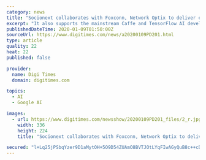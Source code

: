 ```yaml
---
category: news
title: "Socionext collaborates with Foxconn, Network Optix to deliver edge-AI solutions for retail, manufacturing"
excerpt: "It also supports the mainstream Caffe and TensorFlow AI development frameworks, so no additional learning time is required, Socionext said. In order to support additional computational off-loading of real-time applications, Foxconn will be pre-installing the Network Optix's Witness VMS to the BOXiedge server for optimization. Additionally ..."
publishedDateTime: 2020-01-09T01:50:00Z
sourceUrl: https://www.digitimes.com/news/a20200109PD201.html
type: article
quality: 22
heat: 22
published: false

provider:
  name: Digi Times
  domain: digitimes.com

topics:
  - AI
  - Google AI

images:
  - url: https://www.digitimes.com/newsshow/20200109PD201_files/2_r.jpg
    width: 336
    height: 224
    title: "Socionext collaborates with Foxconn, Network Optix to deliver edge-AI solutions for retail, manufacturing"

secured: "l+Lq25jPSbqYzer9D1aMytOH+5O9D54ZUAmO8BVTJOtLYqFIwAGyQuB8c++cDBO7zi30hTnHtScatjO1GQcGaaSxBG1y4Uj4CllvineItOCF53fZJS3KbaqTzxunR6O/oqa7i10b97wkmNaDCBjZFZJuSRTuV1fkVRw8np61738TcH4xwlHid15BGdocHp8cEvkUL88ATxvD/8x8WoAAtR4uL4/Xgu7Jos0c1xuGm/KNTMvUo3N4F2MRMtGpiAWlvuoRU7xQbUee59XCORpOPpFT4+kMikvEU0OiXUdhurmxMmmScCtgBmzr5ptfZodqJcCUU6ktI0GBdXmSQDIBiW1s/d1kOGcaNa7XuCRZ77VY8QYkOeBlIrIJW8XRbynRDxdOyooDparGnyD0zr/4jPOyq4Ne6xPj5Zvtv27yAyZ7T3tLQxhfBiQ/7uXlxN9JuhzZMK4Vxye3Dv7gA8W3zg==;lRBLzn7w/9qBRP99chXqIg=="
---
```


